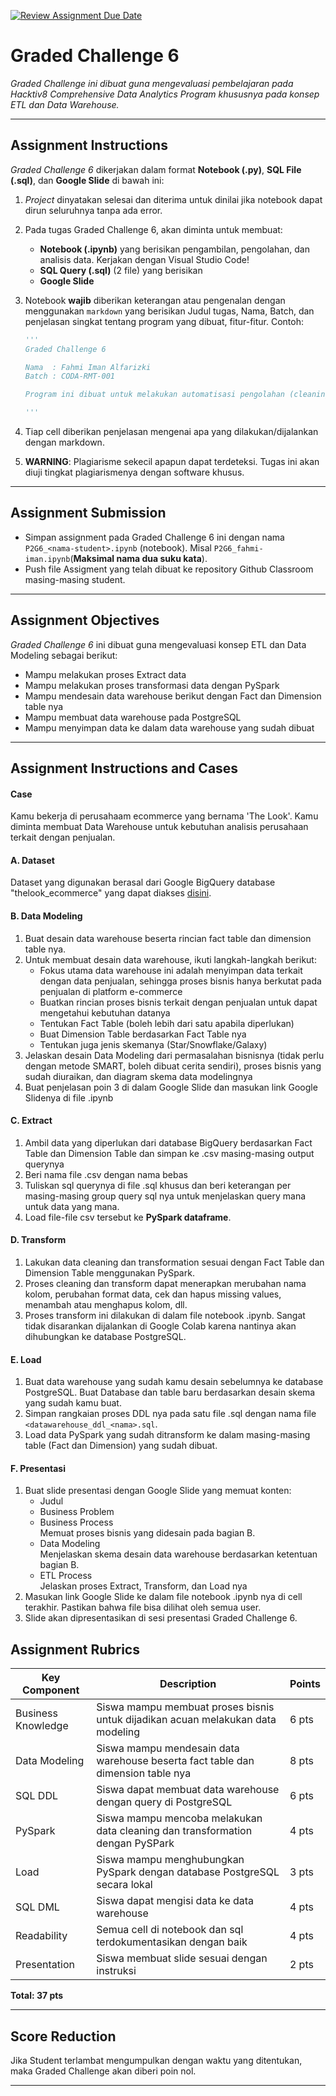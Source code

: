 [![Review Assignment Due Date](https://classroom.github.com/assets/deadline-readme-button-22041afd0340ce965d47ae6ef1cefeee28c7c493a6346c4f15d667ab976d596c.svg)](https://classroom.github.com/a/lowPEQWt)
# Graded Challenge 6

_Graded Challenge ini dibuat guna mengevaluasi pembelajaran pada Hacktiv8 Comprehensive Data Analytics Program khususnya pada konsep ETL dan Data Warehouse._

---

## Assignment Instructions

*Graded Challenge 6* dikerjakan dalam format **Notebook (.py)**, **SQL File (.sql)**, dan **Google Slide**  di bawah ini:

1. *Project* dinyatakan selesai dan diterima untuk dinilai jika notebook dapat dirun seluruhnya tanpa ada error.

2. Pada tugas Graded Challenge 6, akan diminta untuk membuat:
   -  **Notebook (.ipynb)** yang berisikan pengambilan, pengolahan, dan analisis data. Kerjakan dengan Visual Studio Code!
   -  **SQL Query (.sql)** (2 file) yang berisikan 
   -  **Google Slide**

3. Notebook **wajib** diberikan keterangan atau pengenalan dengan menggunakan `markdown` yang berisikan Judul tugas, Nama, Batch, dan penjelasan singkat tentang program yang dibuat, fitur-fitur. Contoh:
    ```py
    '''
    Graded Challenge 6

    Nama  : Fahmi Iman Alfarizki
    Batch : CODA-RMT-001

    Program ini dibuat untuk melakukan automatisasi pengolahan (cleaning) data text yang berguna untuk pemodelan model analisa sentimen.

    '''
    ```
5. Tiap cell diberikan penjelasan mengenai apa yang dilakukan/dijalankan dengan markdown.

6. **WARNING**: Plagiarisme sekecil apapun dapat terdeteksi. Tugas ini akan diuji tingkat plagiarismenya dengan software khusus.

---

## Assignment Submission

- Simpan assignment pada Graded Challenge 6 ini dengan nama `P2G6_<nama-student>.ipynb` (notebook). Misal `P2G6_fahmi-iman.ipynb`(**Maksimal nama dua suku kata**).
- Push file Assigment yang telah dibuat ke repository Github Classroom masing-masing student.

---

## Assignment Objectives

*Graded Challenge 6* ini dibuat guna mengevaluasi konsep ETL dan Data Modeling sebagai berikut:

  - Mampu melakukan proses Extract data
  - Mampu melakukan proses transformasi data dengan PySpark
  - Mampu mendesain data warehouse berikut dengan Fact dan Dimension table nya
  - Mampu membuat data warehouse pada PostgreSQL
  - Mampu menyimpan data ke dalam data warehouse yang sudah dibuat

---

## Assignment Instructions and Cases

#### Case
Kamu bekerja di perusahaam ecommerce yang bernama 'The Look'. Kamu diminta membuat Data Warehouse untuk kebutuhan analisis perusahaan terkait dengan penjualan.

#### A. Dataset
Dataset yang digunakan berasal dari Google BigQuery database "thelook_ecommerce" yang dapat diakses [disini](https://console.cloud.google.com/bigquery?p=bigquery-public-data&d=thelook_ecommerce).

#### B. Data Modeling
1. Buat desain data warehouse beserta rincian fact table dan dimension table nya.
2. Untuk membuat desain data warehouse, ikuti langkah-langkah berikut:
   - Fokus utama data warehouse ini adalah menyimpan data terkait dengan data penjualan, sehingga proses bisnis hanya berkutat pada penjualan di platform e-commerce
   - Buatkan rincian proses bisnis terkait dengan penjualan untuk dapat mengetahui kebutuhan datanya
   - Tentukan Fact Table (boleh lebih dari satu apabila diperlukan)
   - Buat Dimension Table berdasarkan Fact Table nya
   - Tentukan juga jenis skemanya (Star/Snowflake/Galaxy)
3. Jelaskan desain Data Modeling dari permasalahan bisnisnya (tidak perlu dengan metode SMART, boleh dibuat cerita sendiri), proses bisnis yang sudah diuraikan, dan diagram skema data modelingnya
4. Buat penjelasan poin 3 di dalam Google Slide dan masukan link Google Slidenya di file .ipynb

#### C. Extract
1. Ambil data yang diperlukan dari database BigQuery berdasarkan Fact Table dan Dimension Table dan simpan ke .csv masing-masing output querynya
2. Beri nama file .csv dengan nama bebas
3. Tuliskan sql querynya di file .sql khusus dan beri keterangan per masing-masing group query sql nya untuk menjelaskan query mana untuk data yang mana.
4. Load file-file csv tersebut ke **PySpark dataframe**.

#### D. Transform
1. Lakukan data cleaning dan transformation sesuai dengan Fact Table dan Dimension Table menggunakan PySpark.
2. Proses cleaning dan transform dapat menerapkan merubahan nama kolom, perubahan format data, cek dan hapus missing values, menambah atau menghapus kolom, dll.
3. Proses transform ini dilakukan di dalam file notebook .ipynb. Sangat tidak disarankan dijalankan di Google Colab karena nantinya akan dihubungkan ke database PostgreSQL.

#### E. Load
1. Buat data warehouse yang sudah kamu desain sebelumnya ke database PostgreSQL. Buat Database dan table baru berdasarkan desain skema yang sudah kamu buat.
2. Simpan rangkaian proses DDL nya pada satu file .sql dengan nama file `<datawarehouse_ddl_<nama>.sql`.
3. Load data PySpark yang sudah ditransform ke dalam masing-masing table (Fact dan Dimension) yang sudah dibuat.

#### F. Presentasi
1. Buat slide presentasi dengan Google Slide yang memuat konten:
   - Judul
   - Business Problem
   - Business Process\
     Memuat proses bisnis yang didesain pada bagian B.
   - Data Modeling\
     Menjelaskan skema desain data warehouse berdasarkan ketentuan bagian B.
   - ETL Process\
     Jelaskan proses Extract, Transform, dan Load nya
2. Masukan link Google Slide ke dalam file notebook .ipynb nya di cell terakhir. Pastikan bahwa file bisa dilihat oleh semua user.
3. Slide akan dipresentasikan di sesi presentasi Graded Challenge 6.

## Assignment Rubrics

|**Key Component**|**Description**|**Points**|
|---|---|---|
|Business Knowledge|Siswa mampu membuat proses bisnis untuk dijadikan acuan melakukan data modeling |6 pts|
|Data Modeling|Siswa mampu mendesain data warehouse beserta fact table dan dimension table nya |8 pts|
|SQL DDL|Siswa dapat membuat data warehouse dengan query di PostgreSQL |6 pts|
|PySpark|Siswa mampu mencoba melakukan data cleaning dan transformation dengan PySPark |4 pts|
|Load|Siswa mampu menghubungkan PySpark dengan database PostgreSQL secara lokal |3 pts|
|SQL DML|Siswa dapat mengisi data ke data warehouse |4 pts|
|Readability|Semua cell di notebook dan sql terdokumentasikan dengan baik |4 pts|
|Presentation|Siswa membuat slide sesuai dengan instruksi |2 pts|

**Total: 37 pts**

---
## Score Reduction

Jika Student terlambat mengumpulkan dengan waktu yang ditentukan, maka Graded Challenge akan diberi poin nol.

--- 
